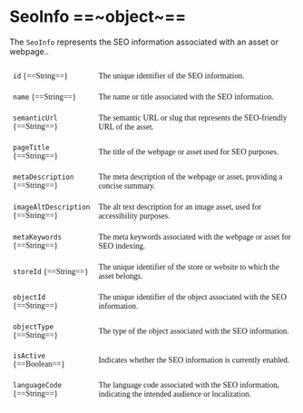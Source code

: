 # SeoInfo ==~object~==

The `SeoInfo` represents the SEO information associated with an asset or webpage.. 

<style type="text/css">
.tg  {border:none;border-collapse:collapse;border-spacing:0;}
.tg td{border-color:white;border-style:solid;border-width:1px;font-family:Circular Std;font-size:14px;
  overflow:hidden;padding:10px 5px;word-break:normal;}
.tg th{border-color:white;border-style:solid;border-width:1px;font-family:Circular Std;font-size:14px;
  font-weight:normal;overflow:hidden;padding:10px 5px;word-break:normal;}
.tg .tg-0lax{border-color:#ffffff;text-align:left;vertical-align:top}
.tg .tg-0pky:nth-child(1),
.tg .tg-0lax:nth-child(1) {width: 30%;}
.tg .tg-0pky:nth-child(2),
.tg .tg-0lax:nth-child(2) {width: 70%;}
</style>
<table class="tg">
<tbody>
<tr>
    <td class="tg-0pky"><code>id</code> {==String==}</td>
    <td class="tg-0pky">The unique identifier of the SEO information.</td>
</tr>
<tr>
    <td class="tg-0pky"><code>name</code> {==String==}</td>
    <td class="tg-0pky">The name or title associated with the SEO information.</td>
</tr>
<tr>
    <td class="tg-0pky"><code>semanticUrl</code> {==String==}</td>
    <td class="tg-0pky">The semantic URL or slug that represents the SEO-friendly URL of the asset.</td>
</tr>
<tr>
    <td class="tg-0pky"><code>pageTitle</code> {==String==}</td>
    <td class="tg-0pky">The title of the webpage or asset used for SEO purposes.</td>
</tr>
<tr>
    <td class="tg-0pky"><code>metaDescription</code> {==String==}</td>
    <td class="tg-0pky">The meta description of the webpage or asset, providing a concise summary.</td>
</tr>
<tr>
    <td class="tg-0pky"><code>imageAltDescription</code> {==String==}</td>
    <td class="tg-0pky">The alt text description for an image asset, used for accessibility purposes.</td>
</tr>
<tr>
    <td class="tg-0pky"><code>metaKeywords</code> {==String==}</td>
    <td class="tg-0pky">The meta keywords associated with the webpage or asset for SEO indexing.</td>
</tr>
<tr>
    <td class="tg-0pky"><code>storeId</code> {==String==}</td>
    <td class="tg-0pky">The unique identifier of the store or website to which the asset belongs.</td>
</tr>
<tr>
    <td class="tg-0pky"><code>objectId</code> {==String==}</td>
    <td class="tg-0pky">The unique identifier of the object associated with the SEO information.</td>
</tr>
<tr>
    <td class="tg-0pky"><code>objectType</code> {==String==}</td>
    <td class="tg-0pky">The type of the object associated with the SEO information.</td>
</tr>
<tr>
    <td class="tg-0pky"><code>isActive</code> {==Boolean==}</td>
    <td class="tg-0pky">Indicates whether the SEO information is currently enabled.</td>
</tr>
<tr>
    <td class="tg-0pky"><code>languageCode</code> {==String==}</td>
    <td class="tg-0pky">The language code associated with the SEO information, indicating the intended audience or localization.</td>
</tr>
</tbody>
</table>
